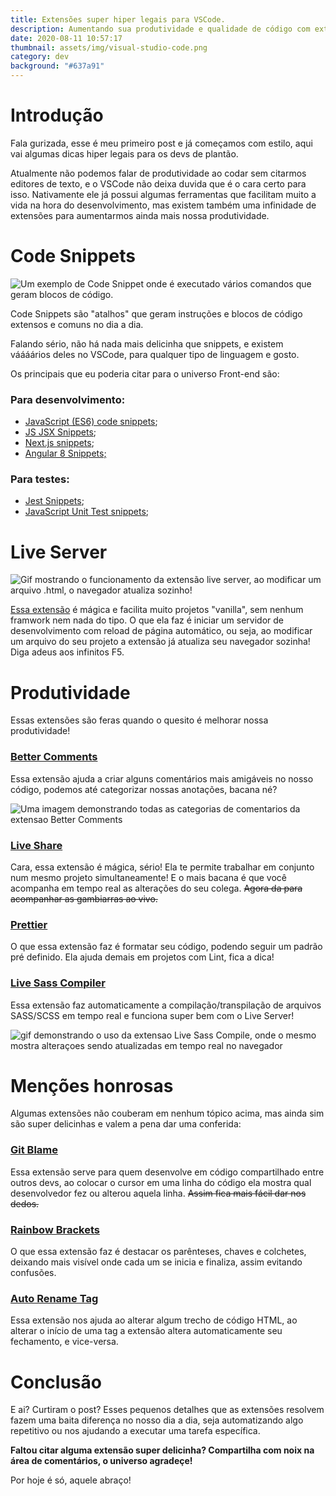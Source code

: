 ```yaml
---
title: Extensões super hiper legais para VSCode.
description: Aumentando sua produtividade e qualidade de código com extensões para VSCode.
date: 2020-08-11 10:57:17
thumbnail: assets/img/visual-studio-code.png
category: dev
background: "#637a91"
---
```

# Introdução

Fala gurizada, esse é meu primeiro post e já começamos com estilo, aqui vai algumas dicas hiper legais para os devs de plantão.

Atualmente não podemos falar de produtividade ao codar sem citarmos editores de texto, e o VSCode não deixa duvida que é o cara certo para isso. Nativamente ele já possui algumas ferramentas que facilitam muito a vida na hora do desenvolvimento, mas existem também uma infinidade de extensões para aumentarmos ainda mais nossa produtividade.

# Code Snippets

![Um exemplo de Code Snippet onde é executado vários comandos que geram blocos de código.](assets/img/ngrepeatsnippet.gif "Exemplo de snippets.")

Code Snippets são "atalhos" que geram instruções e blocos de código extensos e comuns no dia a dia.

Falando sério, não há nada mais delicinha que snippets, e existem váááários deles no VSCode, para qualquer tipo de linguagem e gosto. 

Os principais que eu poderia citar para o universo Front-end são:

### **Para desenvolvimento:**

* [JavaScript (ES6) code snippets](https://marketplace.visualstudio.com/items?itemName=xabikos.JavaScriptSnippets);
* [JS JSX Snippets](https://marketplace.visualstudio.com/items?itemName=skyran.js-jsx-snippets);
* [Next.js snippets](https://marketplace.visualstudio.com/items?itemName=PulkitGangwar.nextjs-snippets);
* [Angular 8 Snippets;](https://marketplace.visualstudio.com/items?itemName=Mikael.Angular-BeastCode)

### **Para testes:**

* [Jest Snippets](https://marketplace.visualstudio.com/items?itemName=andys8.jest-snippets);
* [JavaScript Unit Test snippets](https://marketplace.visualstudio.com/items?itemName=iZDT.javascript-unit-test-snippet);

# Live Server

![Gif mostrando o funcionamento da extensão live server, ao modificar um arquivo .html, o navegador atualiza sozinho!](assets/img/vscode-live-server-animated-demo.gif "Exemplo de Live Server")

[Essa extensão](https://marketplace.visualstudio.com/items?itemName=ritwickdey.LiveServer) é mágica e facilita muito projetos "vanilla", sem nenhum framwork nem nada do tipo. O que ela faz é iniciar um servidor de desenvolvimento com reload de página automático, ou seja, ao modificar um arquivo do seu projeto a extensão já atualiza seu navegador sozinha!  Diga adeus aos infinitos F5.

# Produtividade

Essas extensões são feras quando o quesito é melhorar nossa produtividade!

### **[Better Comments](https://marketplace.visualstudio.com/items?itemName=aaron-bond.better-comments)**

Essa extensão ajuda a criar alguns comentários mais amigáveis no nosso código, podemos até categorizar nossas anotações, bacana né?

![Uma imagem demonstrando todas as categorias de comentarios da extensao Better Comments](assets/img/better-comments.png "Exemplo better comments")

### **[Live Share](https://marketplace.visualstudio.com/items?itemName=MS-vsliveshare.vsliveshare)**

Cara, essa extensão é mágica, sério! Ela te permite trabalhar em conjunto num mesmo projeto simultaneamente! E o mais bacana é que você acompanha em tempo real as alterações do seu colega. <s>Agora da para acompanhar as gambiarras ao vivo.</s>

### **[](https://marketplace.visualstudio.com/items?itemName=MS-vsliveshare.vsliveshare)[Prettier](https://marketplace.visualstudio.com/items?itemName=esbenp.prettier-vscode)**

O que essa extensão faz é formatar seu código, podendo seguir um padrão pré definido. Ela ajuda demais em projetos com Lint, fica a dica!

### [](https://marketplace.visualstudio.com/items?itemName=esbenp.prettier-vscode)**[Live Sass Compiler](https://marketplace.visualstudio.com/items?itemName=ritwickdey.live-sass)**

Essa extensão faz automaticamente a compilação/transpilação de arquivos SASS/SCSS em tempo real e funciona super bem com o Live Server!

![gif demonstrando o uso da extensao Live Sass Compile, onde o mesmo mostra alteraçoes sendo atualizadas em tempo real no navegador](assets/img/animatedpreview.gif "Exemplo Live Sass Compiler")

# Menções honrosas

Algumas extensões não couberam em nenhum tópico acima, mas ainda sim são super delicinhas e valem a pena dar uma conferida:

### **[Git Blame](https://marketplace.visualstudio.com/items?itemName=waderyan.gitblame)**

Essa extensão serve para quem desenvolve em código compartilhado entre outros devs, ao colocar o cursor em uma linha do código ela mostra qual desenvolvedor fez ou alterou aquela linha. <s>Assim fica mais fácil dar nos dedos.</s>

### **[Rainbow Brackets](https://marketplace.visualstudio.com/items?itemName=2gua.rainbow-brackets)**

O que essa extensão faz é destacar os parênteses, chaves e colchetes, deixando mais visível onde cada um se inicia e finaliza, assim evitando confusões.

### **[Auto Rename Tag](https://marketplace.visualstudio.com/items?itemName=formulahendry.auto-rename-tag)**

Essa extensão nos ajuda ao alterar algum trecho de código HTML, ao alterar o início de uma tag a extensão altera automaticamente seu fechamento, e vice-versa.

# Conclusão

E ai? Curtiram o post? Esses pequenos detalhes que as extensões resolvem fazem uma baita diferença no nosso dia a dia, seja automatizando algo repetitivo ou nos ajudando a executar uma tarefa específica.

**Faltou citar alguma extensão super delicinha? Compartilha com noix na área de comentários, o universo agradeçe!**

Por hoje é só, aquele abraço!